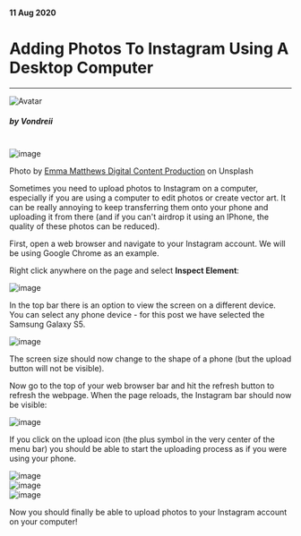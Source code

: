 <div class="writtenContent">

#### 11 Aug 2020
# Adding Photos To Instagram Using A Desktop Computer
___

<!-- ----------- Intro ----------- -->
<div class="avatar-block">
    <img src="../../../assets/social/profile.jpg" alt="Avatar" class="avatar avatar-align">
    <h5 class="avatar-text avatar-align"> by Vondreii</h5>
</div>
<br>
<div class="image-container">
    <img src="../../../assets/content/post-images/uploadImageToInstagramViaDesktop/header.jpg" alt="image" class="image-full"/>
  	<div class="image-description"><p>Photo by <a href="https://unsplash.com/@emmamatthews">Emma Matthews Digital Content Production</a> on Unsplash</p></div>
</div>
<!-- ----------------------------- -->

Sometimes you need to upload photos to Instagram on a computer, especially if you are using a computer to edit photos or create vector art. It can be really annoying to keep transferring them onto your phone and uploading it from there (and if you can't airdrop it using an IPhone, the quality of these photos can be reduced).

First, open a web browser and navigate to your Instagram account. We will be using Google Chrome as an example. 

Right click anywhere on the page and select **Inspect Element**:

<!-- ----------- Image ----------- -->
<div class="image-container">
	<img src="../../../assets/content/post-images/uploadImageToInstagramViaDesktop/RightClickInspectElement.PNG" alt="image" class="image-full"/>
</div>
<!-- ----------------------------- -->

In the top bar there is an option to view the screen on a different device. You can select any phone device - for this post we have selected the Samsung Galaxy S5.

<!-- ----------- Image ----------- -->
<div class="image-container">
	<img src="../../../assets/content/post-images/uploadImageToInstagramViaDesktop/SelectAPhone.PNG" alt="image" class="image-full"/>
</div>
<!-- ----------------------------- -->

The screen size should now change to the shape of a phone (but the upload button will not be visible).

Now go to the top of your web browser bar and hit the refresh button to refresh the webpage. 
When the page reloads, the Instagram bar should now be visible:

<!-- ----------- Image ----------- -->
<div class="image-container">
	<img src="../../../assets/content/post-images/uploadImageToInstagramViaDesktop/RefreshScreen.PNG" alt="image" class="image"/>
</div>
<!-- ----------------------------- -->

If you click on the upload icon (the plus symbol in the very center of the menu bar) you should be able to start the uploading process as if you were using your phone.

<!-- ----------- Image ----------- -->
<div class="image-container">
	<img src="../../../assets/content/post-images/uploadImageToInstagramViaDesktop/NewPost.PNG" alt="image" class="image"/>
</div>
<!-- ----------------------------- -->

<!-- ----------- Image ----------- -->
<div class="image-container">
	<img src="../../../assets/content/post-images/uploadImageToInstagramViaDesktop/NewPost2.PNG" alt="image" class="image"/>
</div>
<!-- ----------------------------- -->

<!-- ----------- Image ----------- -->
<div class="image-container">
	<img src="../../../assets/content/post-images/uploadImageToInstagramViaDesktop/Posted.PNG" alt="image" class="image"/>
</div>
<!-- ----------------------------- -->

Now you should finally be able to upload photos to your Instagram account on your computer!

<br><br>

</div>